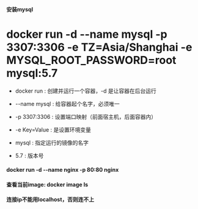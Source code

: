 #### 安装mysql

<h1>docker run -d --name mysql -p 3307:3306 -e TZ=Asia/Shanghai -e MYSQL_ROOT_PASSWORD=root mysql:5.7</h1>

* docker run : 创建并运行一个容器，-d 是让容器在后台运行

* --name mysql : 给容器起个名字，必须唯一
* -p 3307:3306 : 设置端口映射（前面宿主机，后面容器内）
* -e Key=Value : 是设置环境变量
* mysql : 指定运行的镜像的名字
* 5.7 : 版本号

#### docker run -d --name nginx -p 80:80 nginx


#### 查看当前image:      docker image ls
#### 连接ip不能用localhost，否则连不上
